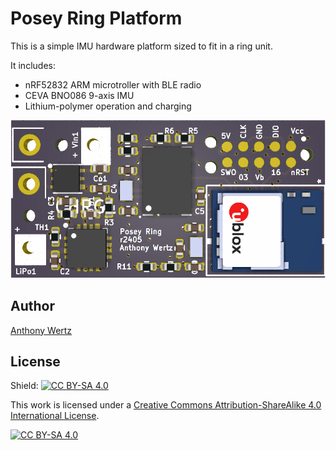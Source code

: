 # Posey Ring Platform

This is a simple IMU hardware platform sized to fit in a ring unit.

It includes:

- nRF52832 ARM microtroller with BLE radio
- CEVA BNO086 9-axis IMU
- Lithium-polymer operation and charging

![CAD rendering](posey-r2405.png)

## Author

[Anthony Wertz](https://me.anthonywertz.com)

## License

Shield: [![CC BY-SA 4.0][cc-by-sa-shield]][cc-by-sa]

This work is licensed under a
[Creative Commons Attribution-ShareAlike 4.0 International License][cc-by-sa].

[![CC BY-SA 4.0][cc-by-sa-image]][cc-by-sa]

[cc-by-sa]: http://creativecommons.org/licenses/by-sa/4.0/
[cc-by-sa-image]: https://licensebuttons.net/l/by-sa/4.0/88x31.png
[cc-by-sa-shield]: https://img.shields.io/badge/License-CC%20BY--SA%204.0-lightgrey.svg
